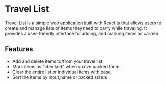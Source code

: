 # Travel List

Travel List is a simple web application built with React.js that allows users to create and manage lists of items they need to carry while traveling. It provides a user-friendly interface for adding, and marking items as carried.

## Features

- Add and delete items to/from your travel list.
- Mark items as "checked" when you've packed them.
- Clear the entire list or individual items with ease.
- Sort the items by input,name or packed status
